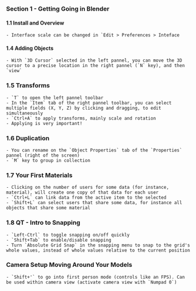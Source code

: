 ### Section 1 - Getting Going in Blender

#### 1.1 Install and Overview
    - Interface scale can be changed in `Edit > Preferences > Inteface

#### 1.4 Adding Objects

    - With `3D Cursor` selected in the left pannel, you can move the 3D cursor to a precise location in the right pannel (`N` key), and then `view`

### 1.5 Transforms

    - `T` to open the left pannel toolbar
    - In the `Item` tab of the right pannel toolbar, you can select multiple fields (X, Y, Z) by clicking and dragging, to edit simultaneously
    - `Ctrl+A` to apply transforms, mainly scale and rotation
    - Applying is very important!

### 1.6 Duplication

    - You can rename on the `Object Properties` tab of the `Properties` pannel (right of the screen)
    - `M` key to group in collection

### 1.7 Your First Materials

    - Clicking on the number of users for some data (for instance, material), will create one copy of that data for each user
    - `Ctrl+L` can link data from the active item to the selected
    - `Shift+L` can select users that share some data, for instance all objects that share some material

### 1.8 QT - Intro to Snapping

    - `Left-Ctrl` to toggle snapping on/off quickly 
    - `Shift+Tab` to enable/disable snapping
    - Turn `Absolute Grid Snap` in the snapping menu to snap to the grid's whole values, instead of whole values relative to the current position

### Camera Setup Moving Around Your Models

    - `Shift+'` to go into first person mode (controls like an FPS). Can be used within camera view (activate camera view with `Numpad 0`)